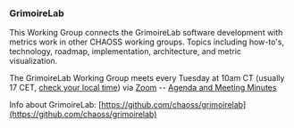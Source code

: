 ### GrimoireLab

This Working Group connects the GrimoireLab software development with metrics work in other CHAOSS working groups. Topics including how-to's, technology, roadmap, implementation, architecture, and metric visualization.

The GrimoireLab Working Group meets every Tuesday at 10am CT (usually 17 CET, [check your local time](https://arewemeetingyet.com/Chicago/2019-09-03/10:00/w/CHAOSS%20GrimoireLab%20WG)) via [Zoom](https://unomaha.zoom.us/j/720431288) -- [Agenda and Meeting Minutes](https://docs.google.com/document/d/19CNl6J0YqVrRKFy1SuSybiKaWIY8yGkrMbuzJ3q8f_s/edit)

Info about GrimoireLab: [https://github.com/chaoss/grimoirelab](https://github.com/chaoss/grimoirelab)
